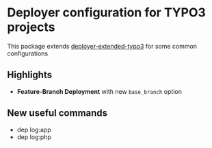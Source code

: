 # Deployer configuration for TYPO3 projects

This package extends [deployer-extended-typo3](https://github.com/sourcebroker/deployer-extended-typo3) for some common configurations

## Highlights

* **Feature-Branch Deployment** with new `base_branch` option

## New useful commands

* dep log:app
* dep log:php